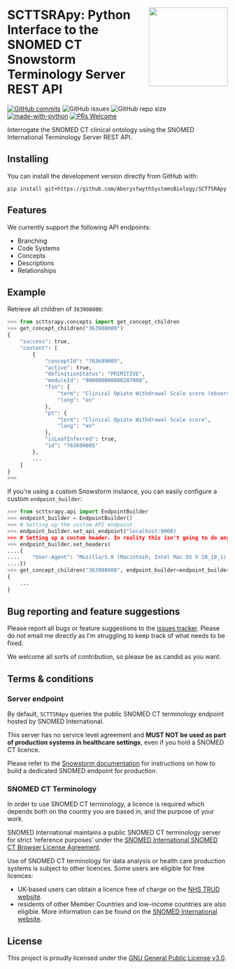 # <img src="https://svgshare.com/i/dke.svg" align="right" width="180px" />SCTTSRApy: Python Interface to the SNOMED CT Snowstorm Terminology Server REST API


[![GitHub commits](https://badgen.net/github/commits/AberystwythSystemsBiology/SCTTSRApy/main)](https://GitHub.com/AberystwythSystemsBiology/SCTTSRApy/main/commit/)
![GitHub issues](https://img.shields.io/github/issues/AberystwythSystemsBiology/SCTTSRApy)
![GitHub repo size](https://img.shields.io/github/repo-size/AberystwythSystemsBiology/SCTTSRApy)
[![made-with-python](https://img.shields.io/badge/Made%20with-Python-1f425f.svg)](https://www.python.org/)
[![PRs Welcome](https://img.shields.io/badge/PRs-welcome-brightgreen.svg?style=flat-square)](http://makeapullrequest.com)

Interrogate the SNOMED CT clinical ontology using the SNOMED International Terminology Server REST API.


## Installing

You can install the development version directly from GitHub with:

```
pip install git+https://github.com/AberystwythSystemsBiology/SCTTSRApy
```

## Features

We currently support the following API endpoints:

- Branching
- Code Systems
- Concepts
- Descriptions
- Relationships

## Example

Retrieve all children of `363908000`:

```python
>>> from scttsrapy.concepts import get_concept_children
>>> get_concept_children("363908000")
{
    "success": true,
    "content": [
        {
            "conceptId": "763699005",
            "active": true,
            "definitionStatus": "PRIMITIVE",
            "moduleId": "900000000000207008",
            "fsn": {
                "term": "Clinical Opiate Withdrawal Scale score (observable entity)",
                "lang": "en"
            },
            "pt": {
                "term": "Clinical Opiate Withdrawal Scale score",
                "lang": "en"
            },
            "isLeafInferred": true,
            "id": "763699005"
        },
        ...
    ]
}
>>>
```

If you're using a custom Snowstorm instance, you can easily configure a custom `endpoint_builder`:

```python
>>> from scttsrapy.api import EndpointBuilder
>>> endpoint_builder = EndpointBuilder()
>>> # Setting up the custom API endpoint
>>> endpoint_builder.set_api_endpoint("localhost:9000)
>>> # Setting up a custom header. In reality this isn't going to do anything, but you may want to lock your Snowstorm API behind a JWT.
>>> endpoint_builder.set_headers(
....{
....    "User-Agent": "Mozilla/5.0 (Macintosh; Intel Mac OS X 10_10_1) AppleWebKit/537.36 (KHTML, like Gecko) Chrome/39.0.2171.95 Safari/537.36"
....})
>>> get_concept_children("363908000", endpoint_builder=endpoint_builder)
{
    ...
}
```

## Bug reporting and feature suggestions

Please report all bugs or feature suggestions to the [issues tracker](https://www.github.com/AberystwythSystemsBiology/SCTTSRApy/issues). Please do not email me directly as I'm struggling to keep track of what needs to be fixed.

We welcome all sorts of contribution, so please be as candid as you want.

## Terms & conditions

### Server endpoint

By default, `SCTTSRApy` queries the public SNOMED CT terminology endpoint hosted by SNOMED International.

This server has no service level agreement and **MUST NOT be used as part of production systems in healthcare settings**, even if you hold a SNOMED CT licence.

Please refer to the [Snowstorm documentation](https://github.com/IHTSDO/snowstorm/blob/master/docs/getting-started.md) for instructions on how to build a dedicated SNOMED endpoint for production.

### SNOMED CT Terminology

In order to use SNOMED CT terminology, a licence is required which depends both on the country you are based in, and the purpose of your work.

SNOMED International maintains a public SNOMED CT terminology server for strict ‘reference purposes’ under the [SNOMED International SNOMED CT Browser License Agreement](https://browser.ihtsdotools.org/).

Use of SNOMED CT terminology for data analysis or health care production systems is subject to other licences. Some users are eligible for free licences:

- UK-based users can obtain a licence free of charge on the [NHS TRUD website](https://isd.digital.nhs.uk/trud/users/guest/filters/0/home).
- residents of other Member Countries and low-income countries are also eligible. More information can be found on the [SNOMED International website](https://www.snomed.org/snomed-ct/get-snomed).

## License

This project is proudly licensed under the [GNU General Public License v3.0](https://raw.githubusercontent.com/AberystwythSystemsBiology/SCTTSRApy/main/LICENSE).
